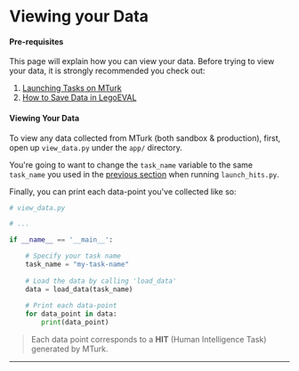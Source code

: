 # Viewing your Data

#### Pre-requisites

This page will explain how you can view your data. Before trying to view your data, it is strongly recommended you check out:

1. [Launching Tasks on MTurk](/mturk)
2. [How to Save Data in LegoEVAL](/savingdata)


#### Viewing Your Data

To view any data collected from MTurk (both sandbox & production), first, open up `view_data.py` under the `app/` directory.

You're going to want to change the `task_name` variable to the same `task_name` you used in the [previous section](/mturk) when running `launch_hits.py`.

Finally, you can print each data-point you've collected like so:

```python
# view_data.py

# ...

if __name__ == '__main__':

    # Specify your task name
    task_name = "my-task-name"
    
    # Load the data by calling 'load_data'
    data = load_data(task_name)
    
    # Print each data-point
    for data_point in data:
        print(data_point)
```

> Each data point corresponds to a **HIT** (Human Intelligence Task) generated by MTurk.

---